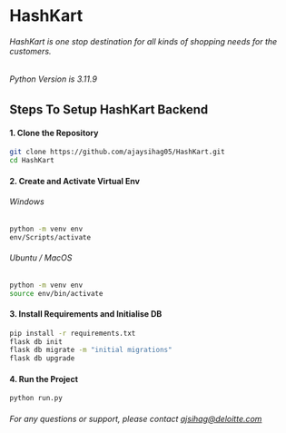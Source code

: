 #                                                  HashKart

###### HashKart is one stop destination for all kinds of shopping needs for the customers.

###### Python Version is 3.11.9

## Steps To Setup HashKart Backend

#### 1. Clone the Repository

```bash
git clone https://github.com/ajaysihag05/HashKart.git
cd HashKart
```

#### 2. Create and Activate Virtual Env

###### Windows
```bash
python -m venv env
env/Scripts/activate
```

###### Ubuntu / MacOS
```bash
python -m venv env
source env/bin/activate
```

#### 3. Install Requirements and Initialise DB 
```bash
pip install -r requirements.txt
flask db init
flask db migrate -m "initial migrations"
flask db upgrade
```

#### 4. Run the Project 
```bash
python run.py
```

###### For any questions or support, please contact ajsihag@deloitte.com
